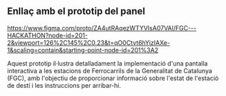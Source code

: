 ## Enllaç amb el prototip del panel

https://www.figma.com/proto/ZA4utRAqezWTYVIsA07VAl/FGC---HACKATHON?node-id=201-2&viewport=126%2C145%2C0.23&t=qO0Ctvt6hYizIAXe-1&scaling=contain&starting-point-node-id=201%3A2
<br />

Aquest prototip il·lustra detalladament la implementació d'una pantalla interactiva a les estacions de Ferrocarrils de la Generalitat de Catalunya (FGC), amb l'objectiu de proporcionar informació sobre l'estat de l'estació de destí i les instruccions per arribar-hi.

